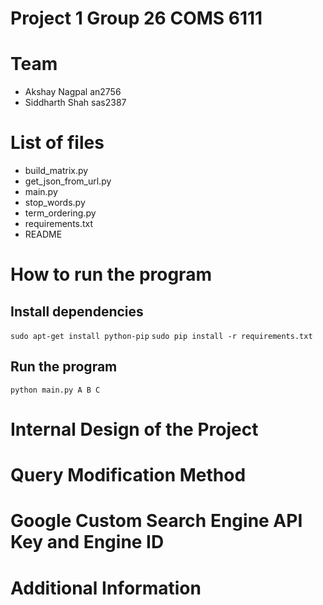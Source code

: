 # Project 1 Group 26 COMS 6111
# Team
- Akshay Nagpal an2756
- Siddharth Shah sas2387

# List of files
- build_matrix.py
- get_json_from_url.py
- main.py
- stop_words.py
- term_ordering.py
- requirements.txt
- README

# How to run the program
## Install dependencies
`sudo apt-get install python-pip`
`sudo pip install -r requirements.txt`

## Run the program
`python main.py A B C`

# Internal Design of the Project

# Query Modification Method

# Google Custom Search Engine API Key and Engine ID

# Additional Information
